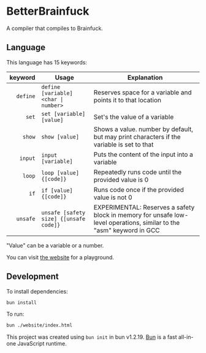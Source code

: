 # BetterBrainfuck

A compiler that compiles to Brainfuck.

## Language

This language has 15 keywords:

|  keyword | Usage                                  | Explanation                                                                                                          |
| -------: | -------------------------------------- | -------------------------------------------------------------------------------------------------------------------- |
| `define` | `define [variable] <char \| number>`   | Reserves space for a variable and points it to that location                                                         |
|    `set` | `set [variable] [value]`               | Set's the value of a variable                                                                                        |
|   `show` | `show [value]`                         | Shows a value. number by default, but may print characters if the variable is set to that                            |
|  `input` | `input [variable]`                     | Puts the content of the input into a variable                                                                        |
|   `loop` | `loop [value] {[code]}`                | Repeatedly runs code until the provided value is 0                                                                   |
|     `if` | `if [value] {[code]}`                  | Runs code once if the provided value is not 0                                                                        |
| `unsafe` | `unsafe [safety size] {[unsafe code]}` | EXPERIMENTAL: Reserves a safety block in memory for unsafe low-level operations, similar to the "asm" keyword in GCC |

"Value" can be a variable or a number.

You can visit [the website](https://caviejohnsonhere.github.io/BBF/) for a playground.

## Development

To install dependencies:

```bash
bun install
```

To run:

```bash
bun ./website/index.html
```

This project was created using `bun init` in bun v1.2.19. [Bun](https://bun.com) is a fast all-in-one JavaScript runtime.
